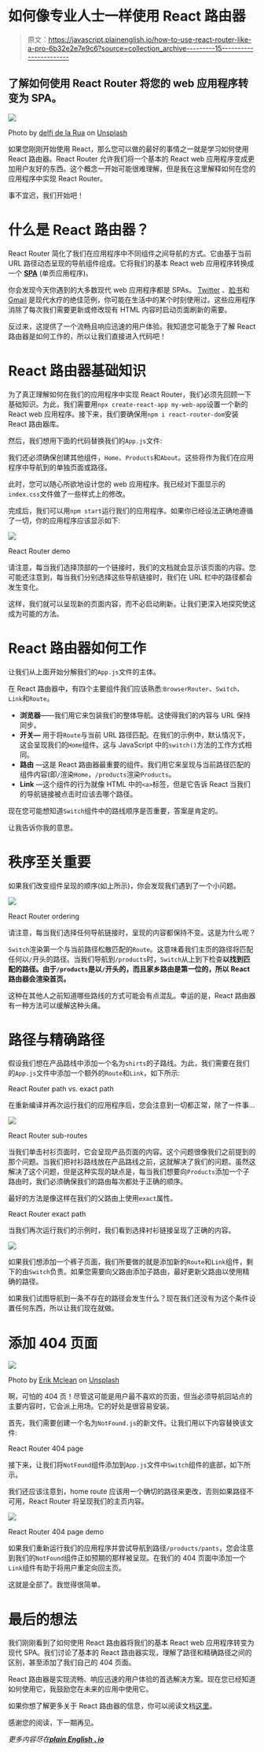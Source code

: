 # 如何像专业人士一样使用 React 路由器

> 原文：<https://javascript.plainenglish.io/how-to-use-react-router-like-a-pro-6b32e2e7e9c6?source=collection_archive---------15----------------------->

## 了解如何使用 React Router 将您的 web 应用程序转变为 SPA。

![](img/91770f136cba586a691d89c294015610.png)

Photo by [delfi de la Rua](https://unsplash.com/@delfidelarua7?utm_source=unsplash&utm_medium=referral&utm_content=creditCopyText) on [Unsplash](https://unsplash.com/s/photos/map?utm_source=unsplash&utm_medium=referral&utm_content=creditCopyText)

如果您刚刚开始使用 React，那么您可以做的最好的事情之一就是学习如何使用 React 路由器。React Router 允许我们将一个基本的 React web 应用程序变成更加用户友好的东西。这个概念一开始可能很难理解，但是我在这里解释如何在您的应用程序中实现 React Router。

事不宜迟，我们开始吧！

# 什么是 React 路由器？

React Router 简化了我们在应用程序中不同组件之间导航的方式。它由基于当前 URL 路径动态呈现的导航组件组成。它将我们的基本 React web 应用程序转换成一个 [**SPA**](https://en.wikipedia.org/wiki/Single-page_application) (单页应用程序)。

你会发现今天你遇到的大多数现代 web 应用程序都是 SPAs。 [Twitter](https://twitter.com/) 、[脸书](https://www.facebook.com/)和 [Gmail](https://www.google.com/gmail/about/#) 是现代水疗的绝佳范例，你可能在生活中的某个时刻使用过。这些应用程序消除了每次我们需要更新或修改现有 HTML 内容时启动页面刷新的需要。

反过来，这提供了一个流畅且响应迅速的用户体验。我知道您可能急于了解 React 路由器是如何工作的，所以让我们直接进入代码吧！

# React 路由器基础知识

为了真正理解如何在我们的应用程序中实现 React Router，我们必须先回顾一下基础知识。为此，我们需要用`npx create-react-app my-web-app`设置一个新的 React web 应用程序。接下来，我们要确保用`npm i react-router-dom`安装 React 路由器库。

然后，我们想用下面的代码替换我们的`App.js`文件:

我们还必须确保创建其他组件，`Home`、`Products`和`About`。这些将作为我们在应用程序中导航到的单独页面或路径。

此时，您可以随心所欲地设计您的 web 应用程序。我已经对下面显示的`index.css`文件做了一些样式上的修改。

完成后，我们可以用`npm start`运行我们的应用程序。如果你已经设法正确地遵循了一切，你的应用程序应该显示如下:

![](img/47689c2778e07af427f659bbc416a9de.png)

React Router demo

请注意，每当我们选择顶部的一个链接时，我们的文档就会显示该页面的内容。您可能还注意到，每当我们分别选择这些导航链接时，我们在 URL 栏中的路径都会发生变化。

这样，我们就可以呈现新的页面内容，而不必启动刷新。让我们更深入地探究使这成为可能的方法。

# React 路由器如何工作

让我们从上面开始分解我们的`App.js`文件的主体。

在 React 路由器中，有四个主要组件我们应该熟悉:`BrowserRouter`、`Switch`、`Link`和`Route`。

*   **浏览器**——我们用它来包装我们的整体导航。这使得我们的内容与 URL 保持同步。
*   **开关—** 用于将`Route`与当前 URL 路径匹配。在我们的示例中，默认情况下，这会呈现我们的`Home`组件。这与 JavaScript 中的`switch()`方法的工作方式相同。
*   **路由** —这是 React 路由器最重要的组件。我们用它来呈现与当前路径匹配的组件内容(即`/`渲染`Home`，`/products`渲染`Products`。
*   **Link** —这个组件的行为就像 HTML 中的`<a>`标签，但是它告诉 React 当我们的导航链接被点击时应该去哪个路径。

现在您可能想知道`Switch`组件中的路线顺序是否重要，答案是肯定的。

让我告诉你我的意思。

# 秩序至关重要

如果我们改变组件呈现的顺序(如上所示)，你会发现我们遇到了一个小问题。

![](img/82556d92bc1a43d1eb694524675108d7.png)

React Router ordering

请注意，每当我们选择任何导航链接时，呈现的内容都保持不变。这是为什么呢？

`Switch`渲染第一个与当前路径松散匹配的`Route`。这意味着我们主页的路径将匹配任何以`/`开头的路径。当我们导航到`/products`时，`Switch`从上到下检查**以找到匹配的路径。由于`/products`是以`/`开头的，而且家乡路由是第一位的，所以 React 路由器会渲染首页。**

这种在其他人之前知道哪些路线的方式可能会有点混乱。幸运的是，React 路由器有一种方法可以缓解这种头痛。

# 路径与精确路径

假设我们想在产品路线中添加一个名为`shirts`的子路线。为此，我们需要在我们的`App.js`文件中添加一个额外的`Route`和`Link`，如下所示:

React Router path vs. exact path

在重新编译并再次运行我们的应用程序后，您会注意到一切都正常，除了一件事…

![](img/7d876e2cdd3799ba0984cf24518b1741.png)

React Router sub-routes

当我们单击衬衫页面时，它会呈现产品页面的内容。这个问题很像我们之前提到的那个问题。当我们把衬衫路线放在产品路线之前，这就解决了我们的问题。虽然这解决了这个问题，但是这种实现的缺点是，每当我们想要向`Products`添加一个子路由时，我们必须确保我们的路由每次都处于正确的顺序。

最好的方法是像这样在我们的父路由上使用`exact`属性。

React Router exact path

当我们再次运行我们的示例时，我们看到选择衬衫链接呈现了正确的内容。

![](img/3cb9b0885fcdb918084d07fe1aaac874.png)

如果我们想添加一个裤子页面，我们所要做的就是添加新的`Route`和`Link`组件，剩下的由`Switch`负责。如果您需要向父路由添加子路由，最好更新父路由以使用精确的路径。

如果我们试图导航到一条不存在的路径会发生什么？现在我们还没有为这个条件设置任何东西，所以让我们现在就做。

# 添加 404 页面

![](img/99ced877ab410f090fa8c7524be85ce4.png)

Photo by [Erik Mclean](https://unsplash.com/@introspectivedsgn?utm_source=unsplash&utm_medium=referral&utm_content=creditCopyText) on [Unsplash](https://unsplash.com/s/photos/404?utm_source=unsplash&utm_medium=referral&utm_content=creditCopyText)

啊，可怕的 404 页！尽管这可能是用户最不喜欢的页面，但当必须导航回站点的主要内容时，它会派上用场。它的好处是很容易安装。

首先，我们需要创建一个名为`NotFound.js`的新文件。让我们用以下内容替换该文件:

React Router 404 page

接下来，让我们将`NotFound`组件添加到`App.js`文件中`Switch`组件的底部，如下所示。

我们还应该注意到，home route 应该用一个确切的路径来更改，否则如果路径不可用，React Router 将呈现我们的主页内容。

![](img/33082513385365150dab088ffe3248a7.png)

React Router 404 page demo

如果我们重新运行我们的应用程序并尝试导航到路径`/products/pants`，您会注意到我们的`NotFound`组件正如预期的那样被呈现。在我们的 404 页面中添加一个`Link`组件有助于将用户重定向回主页。

这就是全部了。我觉得很简单。

# 最后的想法

我们刚刚看到了如何使用 React 路由器将我们的基本 React web 应用程序转变为现代 SPA。我们讨论了基本的 React 路由器实现，理解了路径和精确路径之间的区别，甚至添加了我们自己的 404 页面。

React 路由器是实现流畅、响应迅速的用户体验的首选解决方案。现在您已经知道如何使用它，我鼓励您在未来的应用中使用它。

如果你想了解更多关于 React 路由器的信息，你可以阅读文档[这里](https://reactrouter.com/web/guides/quick-start)。

感谢您的阅读，下一期再见。

*更多内容尽在*[***plain English . io***](http://plainenglish.io/)